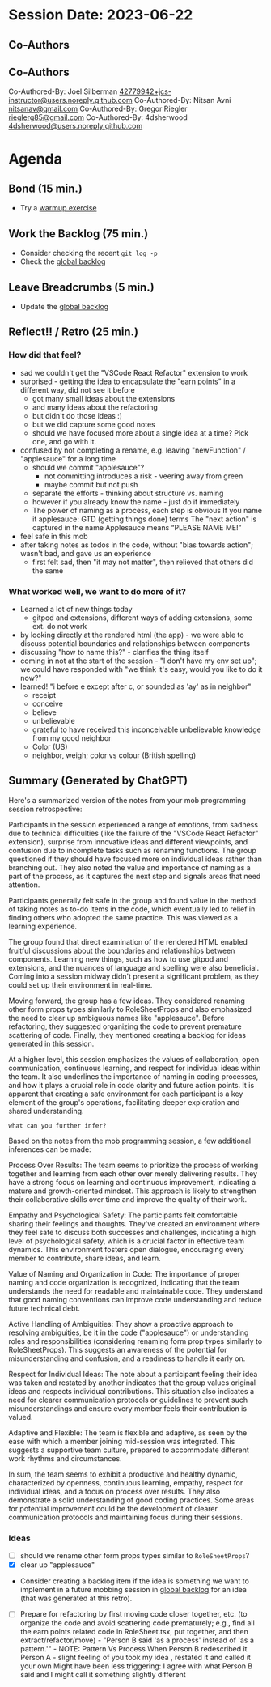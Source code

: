 # Session Date: 2023-06-22
## Co-Authors

## Co-Authors

Co-Authored-By: Joel Silberman <42779942+jcs-instructor@users.noreply.github.com>
Co-Authored-By: Nitsan Avni <nitsanav@gmail.com>
Co-Authored-By: Gregor Riegler <rieglerg85@gmail.com>
Co-Authored-By: 4dsherwood <4dsherwood@users.noreply.github.com>

# Agenda

## Bond (15 min.)

-   Try a [warmup exercise](../docs/warmup-exercises.md)

## Work the Backlog (75 min.)

-   Consider checking the recent `git log -p`
-   Check the [global backlog](../docs/backlog.md)

## Leave Breadcrumbs (5 min.)

-   Update the [global backlog](../docs/backlog.md)

## Reflect!! / Retro (25 min.)

### How did that feel?

- sad we couldn't get the "VSCode React Refactor" extension to work
- surprised - getting the idea to encapsulate the "earn points" in a different way, did not see it before
  - got many small ideas about the extensions
  - and many ideas about the refactoring
  - but didn't do those ideas :)
  - but we did capture some good notes
  - should we have focused more about a single idea at a time? Pick one, and go with it.
- confused by not completing a rename, e.g. leaving "newFunction" / "applesauce" for a long time
  - should we commit "applesauce"?
    - not committing introduces a risk - veering away from green
    - maybe commit but not push
  - separate the efforts - thinking about structure vs. naming
  - however if you already know the name - just do it immediately
  - The power of naming as a process, each step is obvious
    If you name it applesauce:
    GTD (getting things done) terms
    The "next action" is captured in the name
    Applesauce means “PLEASE NAME ME!”
- feel safe in this mob
- after taking notes as todos in the code, without "bias towards action"; wasn't bad, and gave us an experience
  - first felt sad, then "it may not matter", then relieved that others did the same

### What worked well, we want to do more of it?

- Learned a lot of new things today
  - gitpod and extensions, different ways of adding extensions, some ext. do not work
- by looking directly at the rendered html (the app) - we were able to discuss potential boundaries and relationships between components
- discussing "how to name this?" - clarifies the thing itself
- coming in not at the start of the session - "I don't have my env set up"; we could have responded with "we think it's easy, would you like to do it now?"
- learned! "i before e except after c, or sounded as 'ay' as in neighbor"
  - receipt
  - conceive
  - believe
  - unbelievable
  - grateful to have received this inconceivable unbelievable knowledge from my good neighbor
  - Color (US)
  - neighbor, weigh; color vs colour (British spelling)

## Summary (Generated by ChatGPT)

Here's a summarized version of the notes from your mob programming session retrospective:

Participants in the session experienced a range of emotions, from sadness due to technical difficulties (like the failure of the "VSCode React Refactor" extension), surprise from innovative ideas and different viewpoints, and confusion due to incomplete tasks such as renaming functions. The group questioned if they should have focused more on individual ideas rather than branching out. They also noted the value and importance of naming as a part of the process, as it captures the next step and signals areas that need attention.

Participants generally felt safe in the group and found value in the method of taking notes as to-do items in the code, which eventually led to relief in finding others who adopted the same practice. This was viewed as a learning experience.

The group found that direct examination of the rendered HTML enabled fruitful discussions about the boundaries and relationships between components. Learning new things, such as how to use gitpod and extensions, and the nuances of language and spelling were also beneficial. Coming into a session midway didn't present a significant problem, as they could set up their environment in real-time.

Moving forward, the group has a few ideas. They considered renaming other form props types similarly to RoleSheetProps and also emphasized the need to clear up ambiguous names like "applesauce". Before refactoring, they suggested organizing the code to prevent premature scattering of code. Finally, they mentioned creating a backlog for ideas generated in this session.

At a higher level, this session emphasizes the values of collaboration, open communication, continuous learning, and respect for individual ideas within the team. It also underlines the importance of naming in coding processes, and how it plays a crucial role in code clarity and future action points. It is apparent that creating a safe environment for each participant is a key element of the group's operations, facilitating deeper exploration and shared understanding.

```
what can you further infer?
```

Based on the notes from the mob programming session, a few additional inferences can be made:

Process Over Results: The team seems to prioritize the process of working together and learning from each other over merely delivering results. They have a strong focus on learning and continuous improvement, indicating a mature and growth-oriented mindset. This approach is likely to strengthen their collaborative skills over time and improve the quality of their work.

Empathy and Psychological Safety: The participants felt comfortable sharing their feelings and thoughts. They've created an environment where they feel safe to discuss both successes and challenges, indicating a high level of psychological safety, which is a crucial factor in effective team dynamics. This environment fosters open dialogue, encouraging every member to contribute, share ideas, and learn.

Value of Naming and Organization in Code: The importance of proper naming and code organization is recognized, indicating that the team understands the need for readable and maintainable code. They understand that good naming conventions can improve code understanding and reduce future technical debt.

Active Handling of Ambiguities: They show a proactive approach to resolving ambiguities, be it in the code ("applesauce") or understanding roles and responsibilities (considering renaming form prop types similarly to RoleSheetProps). This suggests an awareness of the potential for misunderstanding and confusion, and a readiness to handle it early on.

Respect for Individual Ideas: The note about a participant feeling their idea was taken and restated by another indicates that the group values original ideas and respects individual contributions. This situation also indicates a need for clearer communication protocols or guidelines to prevent such misunderstandings and ensure every member feels their contribution is valued.

Adaptive and Flexible: The team is flexible and adaptive, as seen by the ease with which a member joining mid-session was integrated. This suggests a supportive team culture, prepared to accommodate different work rhythms and circumstances.

In sum, the team seems to exhibit a productive and healthy dynamic, characterized by openness, continuous learning, empathy, respect for individual ideas, and a focus on process over results. They also demonstrate a solid understanding of good coding practices. Some areas for potential improvement could be the development of clearer communication protocols and maintaining focus during their sessions.

### Ideas

-   [ ] should we rename other form props types similar to `RoleSheetProps`?
-   [x] clear up "applesauce"
-   Consider creating a backlog item if the idea is something we want to implement in a future mobbing session in [global backlog](../docs/backlog.md)
    for an idea (that was generated at this retro).
-   [ ] Prepare for refactoring by first moving code closer together, etc. (to organize the code and avoid scattering code prematurely; e.g., find all the earn points related code in RoleSheet.tsx, put together, and then extract/refactor/move)
      - "Person B said 'as a process' instead of 'as a pattern.'"
      - NOTE: Pattern Vs Process
        When Person B redescribed it
        Person A - slight feeling of you took my idea , restated it and called it your own
        Might have been less triggering:
        I agree with what Person B said and
        I might call it something slightly different
